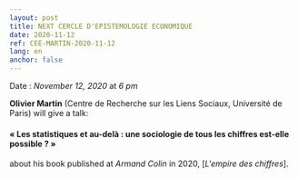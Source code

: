 ```yaml
---
layout: post
title: NEXT CERCLE D'EPISTEMOLOGIE ECONOMIQUE
date: 2020-11-12
ref: CEE-MARTIN-2020-11-12
lang: en
anchor: false
---
```


<i class="fas fa-table"></i> Date : _November 12, 2020_ at _6 pm_


**Olivier Martin** (Centre de Recherche sur les Liens Sociaux, Université de Paris) will give a talk:

#### « Les statistiques et au-delà : une sociologie de tous les chiffres est-elle possible ? »

about his book published at _Armand Colin_ in 2020,  [*L'empire des chiffres*].
